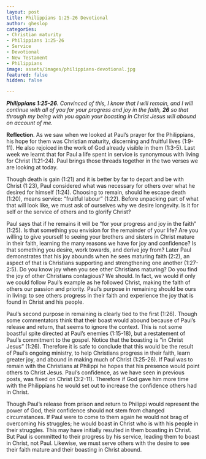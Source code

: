 ```yaml
---
layout: post
title: Philippians 1:25-26 Devotional
author: gheslop
categories:
- Christian maturity
- Philippians 1:25-26
- Service
- Devotional
- New Testament
- Philippians
image: assets/images/philippians-devotional.jpg
featured: false
hidden: false

---
```

**_Philippians 1:25-26_**_. Convinced of this, I know that I will remain, and I will continue with all of you for your progress and joy in the faith, **26** so that through my being with you again your boasting in Christ Jesus will abound on account of me._

**Reflection**. As we saw when we looked at Paul’s prayer for the Philippians, his hope for them was Christian maturity, discerning and fruitful lives (1:9-11). He also rejoiced in the work of God already visible in them (1:3-5). Last week we learnt that for Paul a life spent in service is synonymous with living for Christ (1:21-24). Paul brings those threads together in the two verses we are looking at today.

Though death is gain (1:21) and it is better by far to depart and be with Christ (1:23), Paul considered what was necessary for others over what he desired for himself (1:24). Choosing to remain, should he escape death (1:20), means service: “fruitful labour” (1:22). Before unpacking part of what that will look like, we must ask of ourselves why we desire longevity. Is it for self or the service of others and to glorify Christ?

Paul says that if he remains it will be “for your progress and joy in the faith” (1:25). Is that something you envision for the remainder of your life? Are you willing to give yourself to seeing your brothers and sisters in Christ mature in their faith, learning the many reasons we have for joy and confidence? Is that something you desire, work towards, and derive joy from? Later Paul demonstrates that his joy abounds when he sees maturing faith (2:2), an aspect of that is Christians supporting and strengthening one another (1:27-2:5). Do you know joy when you see other Christians maturing? Do you find the joy of other Christians contagious? We should. In fact, we would if only we could follow Paul’s example as he followed Christ, making the faith of others our passion and priority. Paul’s purpose in remaining should be ours in living: to see others progress in their faith and experience the joy that is found in Christ and his people.

Paul’s second purpose in remaining is clearly tied to the first (1:26). Though some commentators think that their boast would abound because of Paul’s release and return, that seems to ignore the context. This is not some boastful spite directed at Paul’s enemies (1:15-18), but a restatement of Paul’s commitment to the gospel. Notice that the boasting is “in Christ Jesus” (1:26). Therefore it is safe to conclude that this would be the result of Paul’s ongoing ministry, to help Christians progress in their faith, learn greater joy, and abound in making much of Christ (1:25-26). If Paul was to remain with the Christians at Philippi he hopes that his presence would point others to Christ Jesus. Paul’s confidence, as we have seen in previous posts, was fixed on Christ (3:2-11). Therefore if God gave him more time with the Philippians he would set out to increase the confidence others had in Christ.

Though Paul’s release from prison and return to Philippi would represent the power of God, their confidence should not stem from changed circumstances. If Paul were to come to them again he would not brag of overcoming his struggles; he would boast in Christ who is with his people in their struggles. This may have initially resulted in them boasting in Christ. But Paul is committed to their progress by his service, leading them to boast in Christ, not Paul. Likewise, we must serve others with the desire to see their faith mature and their boasting in Christ abound.